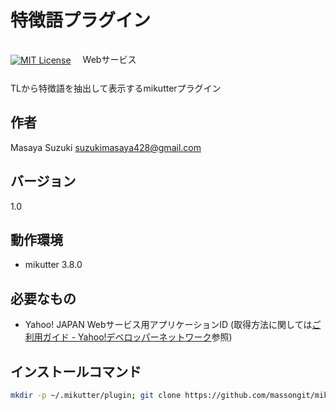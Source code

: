 # 特徴語プラグイン
[![MIT License](http://img.shields.io/badge/license-MIT-blue.svg?style=flat)](LICENSE)
<a href="https://developer.yahoo.co.jp/about">
<img src="https://s.yimg.jp/images/yjdn/yjdn_attbtn2_105_17.gif" width="105" height="17" title="Webサービス by Yahoo! JAPAN" alt="Webサービス by Yahoo! JAPAN" border="0" style="margin:15px 15px 15px 15px"></a>

TLから特徴語を抽出して表示するmikutterプラグイン

## 作者
Masaya Suzuki <suzukimasaya428@gmail.com>

## バージョン
1.0

## 動作環境
* mikutter 3.8.0

## 必要なもの
* Yahoo! JAPAN Webサービス用アプリケーションID (取得方法に関しては[ご利用ガイド - Yahoo!デベロッパーネットワーク](https://developer.yahoo.co.jp/start/)参照)

## インストールコマンド
```bash
mkdir -p ~/.mikutter/plugin; git clone https://github.com/massongit/mikutter_key_phrases key_phrases
```
